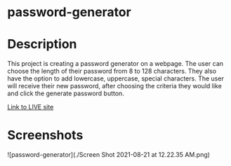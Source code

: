 # password-generator

# Description

This project is creating a password generator on a webpage. The user can choose the length of their password from 8 to 128 characters. They also have the option to add lowercase, uppercase, special characters. The user will receive their new password, after choosing the criteria they would like and click the generate password button.

[Link to LIVE site](https://klynn28.github.io/password-generator/)


# Screenshots

![password-generator](./Screen Shot 2021-08-21 at 12.22.35 AM.png)